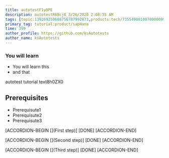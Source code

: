 ```yaml
---
title: autotestF1y0PE
description: autotestR68cj8_3/26/2020 2:08:35 AM
tags: [topic:139269250608756787992873,products:tech/73554900100700000996,tutorial:experience/advanced]
primary_tag: tutorial:product/sapHana
time: 399
author_profile: https://github.com/ksAutotests
author_name: ksAutotests
---
```

### You will learn
- You will learn this
- and that

autotest tutorial text8h0ZX0

## Prerequisites
- Prerequisute1
- Prerequisute2
- Prerequisute3

[ACCORDION-BEGIN [](First step)]
[DONE]
[ACCORDION-END]

[ACCORDION-BEGIN [](Second step)]
[DONE]
[ACCORDION-END]

[ACCORDION-BEGIN [](Third step)]
[DONE]
[ACCORDION-END]

